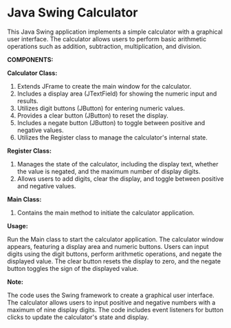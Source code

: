 # Java Swing Calculator

This Java Swing application implements a simple calculator with a graphical user interface. The calculator allows users to perform basic arithmetic operations such as addition, subtraction, multiplication, and division.

**COMPONENTS:**

**Calculator Class:**

1) Extends JFrame to create the main window for the calculator.
2) Includes a display area (JTextField) for showing the numeric input and results.
3) Utilizes digit buttons (JButton) for entering numeric values.
4) Provides a clear button (JButton) to reset the display.
5) Includes a negate button (JButton) to toggle between positive and negative values.
6) Utilizes the Register class to manage the calculator's internal state.

**Register Class:**

1) Manages the state of the calculator, including the display text, whether the value is negated, and the maximum number of display digits.
2) Allows users to add digits, clear the display, and toggle between positive and negative values.

**Main Class:**

1) Contains the main method to initiate the calculator application.

**Usage:**

  Run the Main class to start the calculator application.
  The calculator window appears, featuring a display area and numeric buttons.
  Users can input digits using the digit buttons, perform arithmetic operations, and negate the displayed value.
  The clear button resets the display to zero, and the negate button toggles the sign of the displayed value.

**Note:**

  The code uses the Swing framework to create a graphical user interface.
  The calculator allows users to input positive and negative numbers with a maximum of nine display digits.
  The code includes event listeners for button clicks to update the calculator's state and display.
